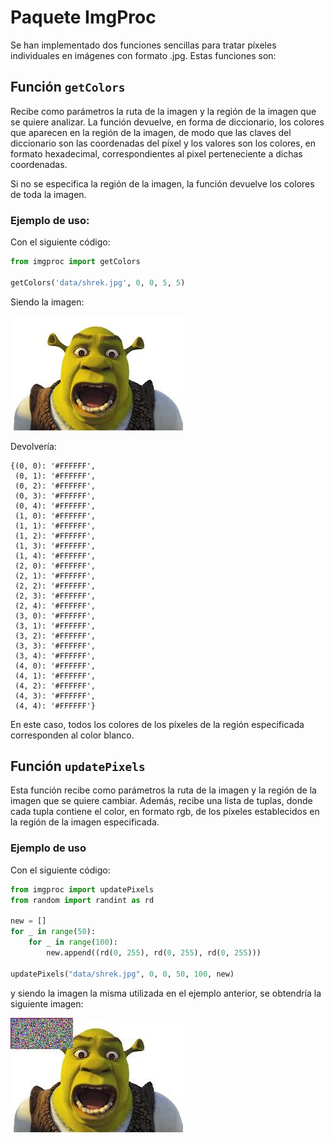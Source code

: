 # Paquete ImgProc
Se han implementado dos funciones sencillas para tratar píxeles individuales en imágenes
con formato .jpg. Estas funciones son:

## Función `getColors`

Recibe como parámetros la ruta de la imagen y la región de la imagen que se quiere analizar.
La función devuelve, en forma de diccionario, los colores que aparecen en la región de la imagen,
de modo que las claves del diccionario son las coordenadas del píxel y los valores son los colores,
en formato hexadecimal, correspondientes al pixel perteneciente a dichas coordenadas.

Si no se especifica la región de la imagen, la función devuelve los colores de toda la imagen.

### Ejemplo de uso: 

Con el siguiente código:
```python 
from imgproc import getColors

getColors('data/shrek.jpg', 0, 0, 5, 5)
```
Siendo la imagen: 

![shrek](src/imgproc/data/shrek.jpg)

Devolvería:

```
{(0, 0): '#FFFFFF',
 (0, 1): '#FFFFFF',
 (0, 2): '#FFFFFF',
 (0, 3): '#FFFFFF',
 (0, 4): '#FFFFFF',
 (1, 0): '#FFFFFF',
 (1, 1): '#FFFFFF',
 (1, 2): '#FFFFFF',
 (1, 3): '#FFFFFF',
 (1, 4): '#FFFFFF',
 (2, 0): '#FFFFFF',
 (2, 1): '#FFFFFF',
 (2, 2): '#FFFFFF',
 (2, 3): '#FFFFFF',
 (2, 4): '#FFFFFF',
 (3, 0): '#FFFFFF',
 (3, 1): '#FFFFFF',
 (3, 2): '#FFFFFF',
 (3, 3): '#FFFFFF',
 (3, 4): '#FFFFFF',
 (4, 0): '#FFFFFF',
 (4, 1): '#FFFFFF',
 (4, 2): '#FFFFFF',
 (4, 3): '#FFFFFF',
 (4, 4): '#FFFFFF'}
 ```

En este caso, todos los colores de los píxeles de la región especificada corresponden al color blanco.


## Función `updatePixels`

Esta función recibe como parámetros la ruta de la imagen y la región de la imagen que se quiere cambiar.
Además, recibe una lista de tuplas, donde cada tupla contiene el color, en formato rgb, de los píxeles
establecidos en la región de la imagen especificada.

### Ejemplo de uso 

Con el siguiente código:

```python
from imgproc import updatePixels
from random import randint as rd

new = []
for _ in range(50):
    for _ in range(100):
        new.append((rd(0, 255), rd(0, 255), rd(0, 255)))

updatePixels("data/shrek.jpg", 0, 0, 50, 100, new)
```

y siendo la imagen la misma utilizada en el ejemplo anterior, se obtendría la siguiente imagen:

![shrek](src/imgproc/new_image.jpg)